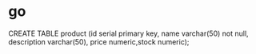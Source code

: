 # go
CREATE TABLE product (id serial primary key, name varchar(50) not null, description varchar(50), price numeric,stock numeric);